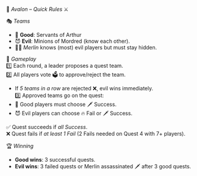 📜 *Avalon – Quick Rules* ⚔️

🎭 *Teams*  
- 🏰 **Good**: Servants of Arthur  
- 😈 **Evil**: Minions of Mordred (know each other).  
- 🧙‍♂️ *Merlin* knows (most) evil players but must stay hidden.  

🎲 *Gameplay*  
1️⃣ Each round, a leader proposes a quest team.  
2️⃣ All players vote 🗳️ to approve/reject the team.  
   - If *5 teams in a row* are rejected ❌, evil wins immediately.  
3️⃣ Approved teams go on the quest:  
   - 🏰 Good players must choose 🗡️ Success.  
   - 😈 Evil players can choose 🔥 Fail or 🗡️ Success.  

✅ Quest succeeds if *all Success*.  
❌ Quest fails if *at least 1 Fail* (2 Fails needed on Quest 4 with 7+ players).  

🏆 *Winning*  
- **Good wins**: 3 successful quests.  
- **Evil wins**: 3 failed quests or Merlin assassinated 🗡️ after 3 good quests.  


